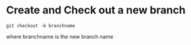 # Create and Check out a new branch

```
git checkout -b branchname
```

where branchname is the new branch name
